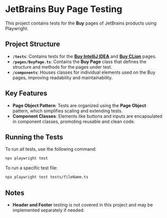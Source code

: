 # JetBrains Buy Page Testing

This project contains tests for the **Buy** pages of JetBrains products using Playwright.

## Project Structure

- **`/tests`**: Contains tests for the [**Buy IntelliJ IDEA**](https://www.jetbrains.com/idea/buy/) and [**Buy CLion**](https://www.jetbrains.com/clion/buy) pages.
- **`/pages/BuyPage.ts`**: Contains the **Buy Page** class that defines the structure and methods for the pages under test.
- **`/components`**: Houses classes for individual elements used on the Buy pages, improving readability and maintainability.

## Key Features

- **Page Object Pattern**: Tests are organized using the **Page Object** pattern, which simplifies scaling and extending tests.
- **Component Classes**: Elements like buttons and inputs are encapsulated in component classes, promoting reusable and clean code.

## Running the Tests

To run all tests, use the following command:

```bash
npx playwright test
```

To run a specific test file:
```bash
npx playwright test tests/fileName.ts
```

## Notes
- **Header and Footer** testing is not covered in this project and may be implemented separately if needed.
